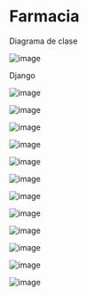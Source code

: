 # Farmacia

Diagrama de clase 

![image](https://github.com/user-attachments/assets/441bb1fb-961d-4bd1-ad11-4b9d8f6fe3a2)

Django

![image](https://github.com/user-attachments/assets/129173b0-bd6f-45ca-9060-68fd13278199)

![image](https://github.com/user-attachments/assets/fe3a90da-47ce-46fc-926d-ce919d2ba978)

![image](https://github.com/user-attachments/assets/05d104ff-1109-4c64-923f-1336e0febab3)

![image](https://github.com/user-attachments/assets/802020d8-1f6c-4340-8d55-79848c9a5375)

![image](https://github.com/user-attachments/assets/bc8bc0e7-58fa-4fb5-ab1e-19d197a6f2e4)

![image](https://github.com/user-attachments/assets/e9b0f009-f8c0-402a-afa8-71cc057f51bf)

![image](https://github.com/user-attachments/assets/4c8fc328-0c7d-4ffa-a7c8-e9c91a5b864b)

![image](https://github.com/user-attachments/assets/63d17b05-0811-4a9c-964d-fa0de99f5628)

![image](https://github.com/user-attachments/assets/5d17d8db-afdb-4a74-9556-c1c1957c834e)

![image](https://github.com/user-attachments/assets/0e1c60ee-3387-4dff-b27f-a3b7724e48de)

![image](https://github.com/user-attachments/assets/68d3de3c-dcd5-47f7-8bdc-74f2f88a3076)

![image](https://github.com/user-attachments/assets/a1fe7810-2018-4dd3-8f6c-a010ac64573b)




